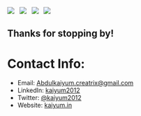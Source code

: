 <a href="http://kaiyum.in/downloads/Abdulkaiyum_Shaikh_web_resume.pdf" download><img src="https://img.shields.io/badge/Download-Resume-ff69b4.svg?style=for-the-badge&logo=codeigniter&logoColor=white"></a>&nbsp;&nbsp;&nbsp;<a href="mailto:abdulkaiyum.creatrix@gmail.com"><img src="https://img.shields.io/badge/Email-Abdulkaiyum-8056d5.svg?style=for-the-badge&logo=minutemailer&logoColor=white"></a>&nbsp;&nbsp;&nbsp;<a href="https://linkedin.com/in/kaiyum2012" target="_blank"><img src="https://img.shields.io/badge/linkedin-kaiyum2012-brightgreen.svg?style=for-the-badge&logo=linkedin&logoColor=white" ></a>&nbsp;&nbsp;&nbsp;<a href="https://twitter.com/kaiyum2012" target="_blank"><img src="https://img.shields.io/badge/twitter-kaiyum2012-blue.svg?style=for-the-badge&logo=twitter&logoColor=white"></a>


## Thanks for stopping by!

# Contact Info:

- Email: Abdulkaiyum.creatrix@gmail.com
- LinkedIn: [kaiyum2012](https://www.linkedin.com/in/kaiyum2012/)
- Twitter: [@kaiyum2012](https://twitter.com/kaiyum2012)
- Website: [kaiyum.in](https://www.kaiyum.in)
